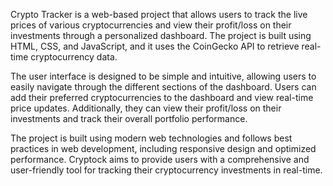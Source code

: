 Crypto Tracker is a web-based project that allows users to track the live prices of various cryptocurrencies and view their profit/loss on their investments through a personalized dashboard. The project is built using HTML, CSS, and JavaScript, and it uses the CoinGecko API to retrieve real-time cryptocurrency data.

The user interface is designed to be simple and intuitive, allowing users to easily navigate through the different sections of the dashboard. Users can add their preferred cryptocurrencies to the dashboard and view real-time price updates. Additionally, they can view their profit/loss on their investments and track their overall portfolio performance.

The project is built using modern web technologies and follows best practices in web development, including responsive design and optimized performance. Cryptock aims to provide users with a comprehensive and user-friendly tool for tracking their cryptocurrency investments in real-time.
